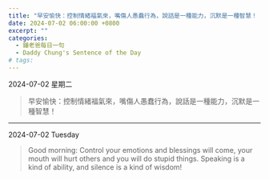 ```yaml
---
title: "早安愉快：控制情緒福氣來，嘴傷人愚蠢行為，說話是一種能力，沉默是一種智慧！ <br> Good morning: Control your emotions and blessings will come, your mouth will hurt others and you will do stupid things. Speaking is a kind of ability, and silence is a kind of wisdom!"
date: 2024-07-02 06:00:00 +0800
excerpt: ""
categories:
  - 鍾老爸每日一句
  - Daddy Chung's Sentence of the Day
# tags:
---
```


2024-07-02 星期二

> 早安愉快：控制情緒福氣來，嘴傷人愚蠢行為，說話是一種能力，沉默是一種智慧！

---

2024-07-02 Tuesday

> Good morning: Control your emotions and blessings will come, your mouth will hurt others and you will do stupid things. Speaking is a kind of ability, and silence is a kind of wisdom!
